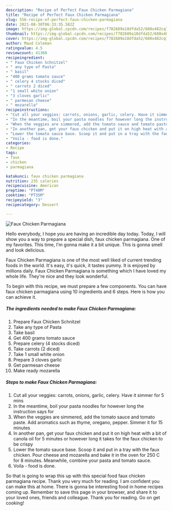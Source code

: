 ```yaml
---
description: "Recipe of Perfect Faux Chicken Parmagiana"
title: "Recipe of Perfect Faux Chicken Parmagiana"
slug: 556-recipe-of-perfect-faux-chicken-parmagiana
date: 2021-08-30T06:33:35.582Z
image: https://img-global.cpcdn.com/recipes/f782689a18dfda52/680x482cq70/faux-chicken-parmagiana-recipe-main-photo.jpg
thumbnail: https://img-global.cpcdn.com/recipes/f782689a18dfda52/680x482cq70/faux-chicken-parmagiana-recipe-main-photo.jpg
cover: https://img-global.cpcdn.com/recipes/f782689a18dfda52/680x482cq70/faux-chicken-parmagiana-recipe-main-photo.jpg
author: Maud Coleman
ratingvalue: 4.5
reviewcount: 41360
recipeingredient:
- " Faux Chicken Schnitzel"
- " any type of Pasta"
- " basil"
- "400 grams tomato sauce"
- " celery 4 stocks diced"
- " carrots 2 diced"
- "1 small white onion"
- "3 cloves garlic"
- " parmesan cheese"
- " mozarella"
recipeinstructions:
- "Cut all your veggies: carrots, onions, garlic, celery. Have it simmer for 5 mins"
- "In the meantime, boil your pasta noodles for however long the instruction says for"
- "When the veggies are simmered, add the tomato sauce and tomato paste. Add aromatics such as thyme, oregano, pepper. Simmer it for 15 minutes"
- "In another pan, get your faux chicken and put it on high heat with a bit of canola oil for 5 minutes or however long it takes for the faux chicken to be crispy"
- "Lower the tomato sauce base. Scoop it and put in a tray with the faux chicken. Pour cheese and mozarella and bake it in the oven for 250 C for 8 minutes. Meanwhile, combine your pasta and tomato sauce."
- "Voila - food is done."
categories:
- Recipe
tags:
- faux
- chicken
- parmagiana

katakunci: faux chicken parmagiana 
nutrition: 235 calories
recipecuisine: American
preptime: "PT40M"
cooktime: "PT35M"
recipeyield: "3"
recipecategory: Dessert

---
```



![Faux Chicken Parmagiana](https://img-global.cpcdn.com/recipes/f782689a18dfda52/680x482cq70/faux-chicken-parmagiana-recipe-main-photo.jpg)

Hello everybody, I hope you are having an incredible day today. Today, I will show you a way to prepare a special dish, faux chicken parmagiana. One of my favorites. This time, I'm gonna make it a bit unique. This is gonna smell and look delicious.



Faux Chicken Parmagiana is one of the most well liked of current trending foods in the world. It's easy, it's quick, it tastes yummy. It is enjoyed by millions daily. Faux Chicken Parmagiana is something which I have loved my whole life. They're nice and they look wonderful.


To begin with this recipe, we must prepare a few components. You can have faux chicken parmagiana using 10 ingredients and 6 steps. Here is how you can achieve it.

<!--inarticleads1-->

##### The ingredients needed to make Faux Chicken Parmagiana:

1. Prepare  Faux Chicken Schnitzel
1. Take  any type of Pasta
1. Take  basil
1. Get 400 grams tomato sauce
1. Prepare  celery (4 stocks diced)
1. Take  carrots (2 diced)
1. Take 1 small white onion
1. Prepare 3 cloves garlic
1. Get  parmesan cheese
1. Make ready  mozarella




<!--inarticleads2-->

##### Steps to make Faux Chicken Parmagiana:

1. Cut all your veggies: carrots, onions, garlic, celery. Have it simmer for 5 mins
1. In the meantime, boil your pasta noodles for however long the instruction says for
1. When the veggies are simmered, add the tomato sauce and tomato paste. Add aromatics such as thyme, oregano, pepper. Simmer it for 15 minutes
1. In another pan, get your faux chicken and put it on high heat with a bit of canola oil for 5 minutes or however long it takes for the faux chicken to be crispy
1. Lower the tomato sauce base. Scoop it and put in a tray with the faux chicken. Pour cheese and mozarella and bake it in the oven for 250 C for 8 minutes. Meanwhile, combine your pasta and tomato sauce.
1. Voila - food is done.




So that is going to wrap this up with this special food faux chicken parmagiana recipe. Thank you very much for reading. I am confident you can make this at home. There is gonna be interesting food in home recipes coming up. Remember to save this page in your browser, and share it to your loved ones, friends and colleague. Thank you for reading. Go on get cooking!
